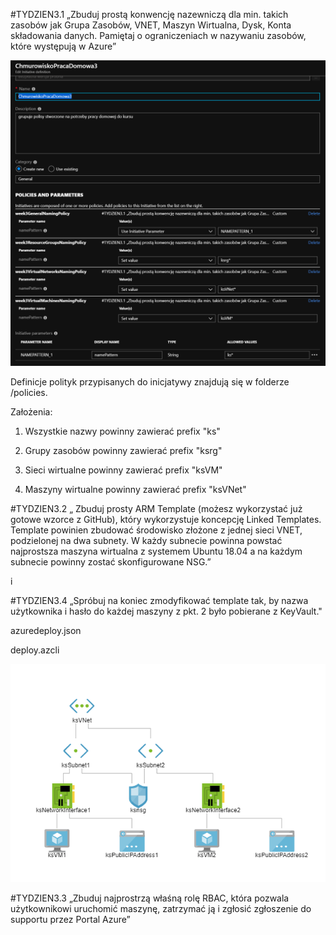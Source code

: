 
#TYDZIEN3.1 „Zbuduj prostą konwencję nazewniczą dla min. takich zasobów jak Grupa Zasobów, VNET, Maszyn Wirtualna, Dysk, Konta składowania danych. Pamiętaj o ograniczeniach w nazywaniu zasobów, które występują w Azure”

![initative](https://raw.githubusercontent.com/krzsliwa/AzureArch/master/ARM/policies/initative.png)

Definicje polityk przypisanych do inicjatywy znajdują się w folderze /policies.

  

Założenia:

1) Wszystkie nazwy powinny zawierać prefix "ks"

2) Grupy zasobów powinny zawierać prefix "ksrg"

3) Sieci wirtualne powinny zawierać prefix "ksVM"

4) Maszyny wirtualne powinny zawierać prefix "ksVNet"

  

#TYDZIEN3.2 „ Zbuduj prosty ARM Template (możesz wykorzystać już gotowe wzorce z GitHub), który wykorzystuje koncepcję Linked Templates. Template powinien zbudować środowisko złożone z jednej sieci VNET, podzielonej na dwa subnety. W każdy subnecie powinna powstać najprostsza maszyna wirtualna z systemem Ubuntu 18.04 a na każdym subnecie powinny zostać skonfigurowane NSG.”

  

i

  

#TYDZIEN3.4 „Spróbuj na koniec zmodyfikować template tak, by nazwa użytkownika i hasło do każdej maszyny z pkt. 2 było pobierane z KeyVault."

 

azuredeploy.json

  

deploy.azcli

 ![diagram](https://raw.githubusercontent.com/krzsliwa/AzureArch/master/ARM/diagram.png) 
 

#TYDZIEN3.3 „Zbuduj najprostrzą właśną rolę RBAC, która pozwala użytkownikowi uruchomić maszynę, zatrzymać ją i zgłosić zgłoszenie do supportu przez Portal Azure”

